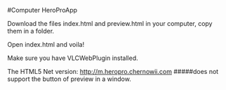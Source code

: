#Computer HeroProApp

Download the files index.html and preview.html in your computer, copy them in a folder.

Open index.html and voila!

Make sure you have VLCWebPlugin installed.

The HTML5 Net version: http://m.heropro.chernowii.com #####does not support the button of preview in a window.

